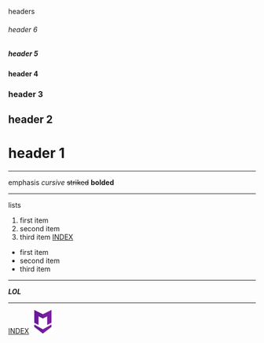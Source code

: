 headers
###### header 6
##### header 5
#### header 4
### header 3
## header 2
# header 1
***
emphasis
*cursive*
~~striked~~
__bolded__
***
lists
1. first item
2. second item
3. third item
[INDEX](index.html)
* first item
* second item
* third item
***
**_LOL_**
***
[INDEX](index.html)
![alt text](https://github.com/adam-p/markdown-here/raw/master/src/common/images/icon48.png "test alt")
